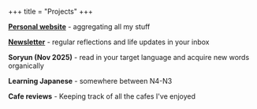 +++
title = "Projects"
+++

[**Personal website**](http://timhuang.co/) - aggregating all my stuff

[**Newsletter**](https://timhuang.beehiiv.com/) - regular reflections and life updates in your inbox

**Soryun (Nov 2025)** - read in your target language and acquire new words organically

**Learning Japanese** - somewhere between N4-N3 

**Cafe reviews** - Keeping track of all the cafes I've enjoyed
